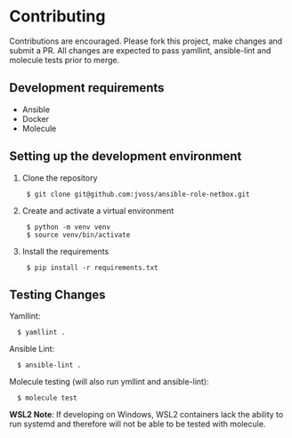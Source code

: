 # Contributing

Contributions are encouraged. Please fork this project, make changes and submit
a PR. All changes are expected to pass yamllint, ansible-lint and molecule tests prior
to merge.

## Development requirements

* Ansible
* Docker
* Molecule

## Setting up the development environment

1) Clone the repository

        $ git clone git@github.com:jvoss/ansible-role-netbox.git

2) Create and activate a virtual environment

        $ python -m venv venv
        $ source venv/bin/activate

3) Install the requirements

        $ pip install -r requirements.txt

## Testing Changes

Yamllint:

      $ yamllint .

Ansible Lint:

      $ ansible-lint .

Molecule testing (will also run ymllint and ansible-lint):

      $ molecule test

**WSL2 Note**: If developing on Windows, WSL2 containers lack the ability to run
systemd and therefore will not be able to be tested with molecule.

